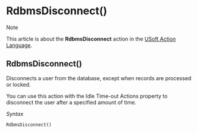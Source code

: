 # RdbmsDisconnect()



> [!NOTE]
> This article is about the **RdbmsDisconnect** action in the [USoft Action Language](/docs/Task%20flow/Action%20Language%20reference/USoft%20Action%20Language.md).

## **RdbmsDisconnect()**

Disconnects a user from the database, except when records are processed or locked.

You can use this action with the Idle Time-out Actions property to disconnect the user after a specified amount of time.

*Syntax*

```
RdbmsDisconnect()
```

 